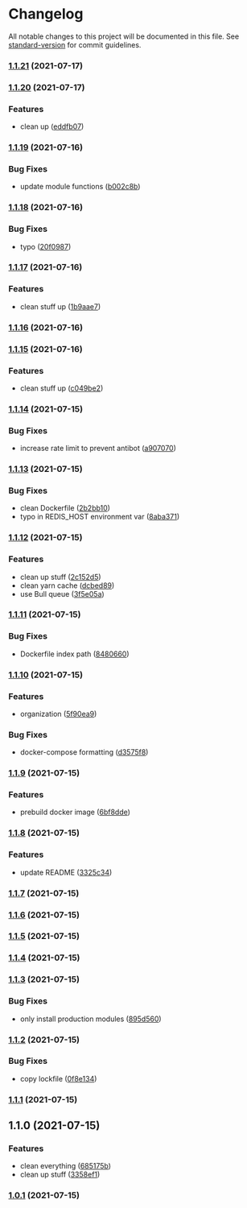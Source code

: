 # Changelog

All notable changes to this project will be documented in this file. See [standard-version](https://github.com/conventional-changelog/standard-version) for commit guidelines.

### [1.1.21](https://github.com/TurboCheetah/hentai-list/compare/v1.1.20...v1.1.21) (2021-07-17)

### [1.1.20](https://github.com/TurboCheetah/hentai-list/compare/v1.1.19...v1.1.20) (2021-07-17)


### Features

* clean up ([eddfb07](https://github.com/TurboCheetah/hentai-list/commit/eddfb071c5048bb85f7981e0fa54ef8650198f8c))

### [1.1.19](https://github.com/TurboCheetah/hentai-list/compare/v1.1.18...v1.1.19) (2021-07-16)


### Bug Fixes

* update module functions ([b002c8b](https://github.com/TurboCheetah/hentai-list/commit/b002c8b694d5f76951a089391f03678ebb0a8b4a))

### [1.1.18](https://github.com/TurboCheetah/hentai-list/compare/v1.1.17...v1.1.18) (2021-07-16)


### Bug Fixes

* typo ([20f0987](https://github.com/TurboCheetah/hentai-list/commit/20f0987cfe41fb1929fa7d3f663178bc620aa2eb))

### [1.1.17](https://github.com/TurboCheetah/hentai-list/compare/v1.1.16...v1.1.17) (2021-07-16)


### Features

* clean stuff up ([1b9aae7](https://github.com/TurboCheetah/hentai-list/commit/1b9aae75734be0c07b6c52909a16ac708e8cd865))

### [1.1.16](https://github.com/TurboCheetah/hentai-list/compare/v1.1.15...v1.1.16) (2021-07-16)

### [1.1.15](https://github.com/TurboCheetah/hentai-list/compare/v1.1.14...v1.1.15) (2021-07-16)


### Features

* clean stuff up ([c049be2](https://github.com/TurboCheetah/hentai-list/commit/c049be2416b8ac8846557f36c741ebf2f9bd4214))

### [1.1.14](https://github.com/TurboCheetah/hentai-list/compare/v1.1.13...v1.1.14) (2021-07-15)


### Bug Fixes

* increase rate limit to prevent antibot ([a907070](https://github.com/TurboCheetah/hentai-list/commit/a90707071673719d0ab5141c2f20bafc534688b3))

### [1.1.13](https://github.com/TurboCheetah/hentai-list/compare/v1.1.12...v1.1.13) (2021-07-15)


### Bug Fixes

* clean Dockerfile ([2b2bb10](https://github.com/TurboCheetah/hentai-list/commit/2b2bb103eea80f342244ddbc29050ef83cf83e6f))
* typo in REDIS_HOST environment var ([8aba371](https://github.com/TurboCheetah/hentai-list/commit/8aba3716d3203328150751b6697eb5b65b4e9feb))

### [1.1.12](https://github.com/TurboCheetah/hentai-list/compare/v1.1.11...v1.1.12) (2021-07-15)


### Features

* clean up stuff ([2c152d5](https://github.com/TurboCheetah/hentai-list/commit/2c152d5f4acbd0bf929fbbb833c1d74d27e10e0c))
* clean yarn cache ([dcbed89](https://github.com/TurboCheetah/hentai-list/commit/dcbed89fe1e101584f51fb31bbe34fd72fef402c))
* use Bull queue ([3f5e05a](https://github.com/TurboCheetah/hentai-list/commit/3f5e05aec0feabbf33878a67ed7e503ca4575115))

### [1.1.11](https://github.com/TurboCheetah/hentai-list/compare/v1.1.10...v1.1.11) (2021-07-15)


### Bug Fixes

* Dockerfile index path ([8480660](https://github.com/TurboCheetah/hentai-list/commit/84806609833e4313581aeac54046da0c1202fe17))

### [1.1.10](https://github.com/TurboCheetah/hentai-list/compare/v1.1.9...v1.1.10) (2021-07-15)


### Features

* organization ([5f90ea9](https://github.com/TurboCheetah/hentai-list/commit/5f90ea9c8c59461c050fded58809fb1c57d02724))


### Bug Fixes

* docker-compose formatting ([d3575f8](https://github.com/TurboCheetah/hentai-list/commit/d3575f88a4c60d9acb7f42de05bf69a1f203dbde))

### [1.1.9](https://github.com/TurboCheetah/hentai-list/compare/v1.1.8...v1.1.9) (2021-07-15)


### Features

* prebuild docker image ([6bf8dde](https://github.com/TurboCheetah/hentai-list/commit/6bf8dde0a5fb4203eaab9dc7cf0cbc37d58800f7))

### [1.1.8](https://github.com/TurboCheetah/hentai-list/compare/v1.1.7...v1.1.8) (2021-07-15)


### Features

* update README ([3325c34](https://github.com/TurboCheetah/hentai-list/commit/3325c34b653b819a94130de0b25373711bad8c00))

### [1.1.7](https://github.com/TurboCheetah/hentai-list/compare/v1.1.6...v1.1.7) (2021-07-15)

### [1.1.6](https://github.com/TurboCheetah/hentai-list/compare/v1.1.5...v1.1.6) (2021-07-15)

### [1.1.5](https://github.com/TurboCheetah/hentai-list/compare/v1.1.4...v1.1.5) (2021-07-15)

### [1.1.4](https://github.com/TurboCheetah/hentai-list/compare/v1.1.3...v1.1.4) (2021-07-15)

### [1.1.3](https://github.com/TurboCheetah/hentai-list/compare/v1.1.2...v1.1.3) (2021-07-15)


### Bug Fixes

* only install production modules ([895d560](https://github.com/TurboCheetah/hentai-list/commit/895d5609e3fd7f538e114b82dad462f827de1bb6))

### [1.1.2](https://github.com/TurboCheetah/hentai-list/compare/v1.1.1...v1.1.2) (2021-07-15)


### Bug Fixes

* copy lockfile ([0f8e134](https://github.com/TurboCheetah/hentai-list/commit/0f8e134b236ca0a028591946d499783c3519f57c))

### [1.1.1](https://github.com/TurboCheetah/hentai-list/compare/v1.1.0...v1.1.1) (2021-07-15)

## 1.1.0 (2021-07-15)


### Features

* clean everything ([685175b](https://github.com/TurboCheetah/hentai-list/commit/685175bccb2b39c667bc330f38cc3ea3b7fcc7c1))
* clean up stuff ([3358ef1](https://github.com/TurboCheetah/hentai-list/commit/3358ef1004b39629a7c94284b37f03774ceb1896))

### [1.0.1](https://github.com/TurboCheetah/hentai-list/compare/v1.2.0...v1.0.1) (2021-07-15)
